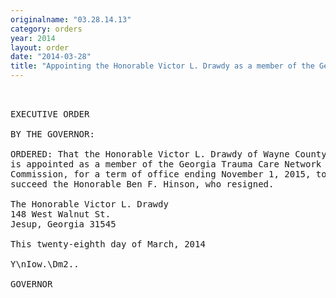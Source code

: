 ```yaml
---
originalname: "03.28.14.13"
category: orders
year: 2014
layout: order
date: "2014-03-28"
title: "Appointing the Honorable Victor L. Drawdy as a member of the Georgia Trauma Care Network Commission"
---
```

<pre>
 

EXECUTIVE ORDER

BY THE GOVERNOR:

ORDERED: That the Honorable Victor L. Drawdy of Wayne County, Georgia,
is appointed as a member of the Georgia Trauma Care Network
Commission, for a term of office ending November 1, 2015, to
succeed the Honorable Ben F. Hinson, who resigned.

The Honorable Victor L. Drawdy
148 West Walnut St.
Jesup, Georgia 31545

This twenty-eighth day of March, 2014

Y\nIow.\Dm2..

GOVERNOR

</pre>
